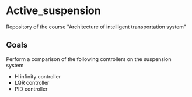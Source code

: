 # Active_suspension

Repository of the course "Architecture of intelligent transportation system"

## Goals

Perform a comparison of the following controllers on the suspension system

- H infinity controller
- LQR controller
- PID controller
